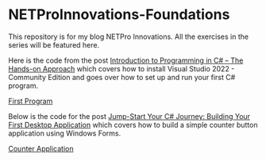 # NETProInnovations-Foundations
This repository is for my blog NETPro Innovations. All the exercises in the series will be featured here. 

Here is the code from the post [Introduction to Programming in C# – The Hands-on Approach](https://www.netproinnovations.com/2023/07/04/introduction-to-programming-in-c-the-hands-on-approach/) which covers how to install Visual Studio 2022 - Community Edition and goes over how to set up and run your first C# program.

[First Program](https://github.com/vosjon/NETProInnovations-Foundations/blob/main/Foundations/01FirstProgram/Program.cs)

Below is the code for the post [Jump-Start Your C# Journey: Building Your First Desktop Application](https://www.netproinnovations.com/2023/07/08/jump-start-your-c-journey-building-your-first-desktop-application/) which covers how to build a simple counter button application using Windows Forms.

[Counter Application](https://github.com/vosjon/NETProInnovations-Foundations/tree/main/CounterButton)
